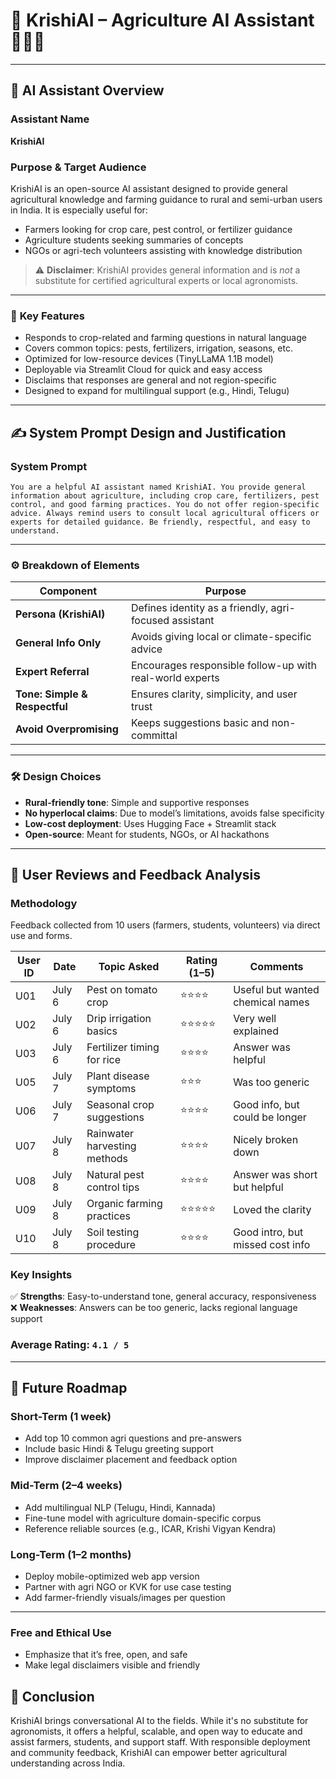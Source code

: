 
# 🌾 KrishiAI – Agriculture AI Assistant 🤖👨‍🌾

---

## 🧠 AI Assistant Overview

### **Assistant Name**  
**KrishiAI**

### **Purpose & Target Audience**  
KrishiAI is an open-source AI assistant designed to provide general agricultural knowledge and farming guidance to rural and semi-urban users in India. It is especially useful for:

- Farmers looking for crop care, pest control, or fertilizer guidance  
- Agriculture students seeking summaries of concepts  
- NGOs or agri-tech volunteers assisting with knowledge distribution  

> ⚠️ **Disclaimer**: KrishiAI provides general information and is *not* a substitute for certified agricultural experts or local agronomists.

---

### 🔑 **Key Features**

- Responds to crop-related and farming questions in natural language  
- Covers common topics: pests, fertilizers, irrigation, seasons, etc.  
- Optimized for low-resource devices (TinyLLaMA 1.1B model)  
- Deployable via Streamlit Cloud for quick and easy access  
- Disclaims that responses are general and not region-specific  
- Designed to expand for multilingual support (e.g., Hindi, Telugu)

---

## ✍️ System Prompt Design and Justification

### **System Prompt**
```text
You are a helpful AI assistant named KrishiAI. You provide general information about agriculture, including crop care, fertilizers, pest control, and good farming practices. You do not offer region-specific advice. Always remind users to consult local agricultural officers or experts for detailed guidance. Be friendly, respectful, and easy to understand.
```

---

### ⚙️ Breakdown of Elements

| **Component**               | **Purpose**                                                 |
|-----------------------------|-------------------------------------------------------------|
| **Persona (KrishiAI)**      | Defines identity as a friendly, agri-focused assistant      |
| **General Info Only**       | Avoids giving local or climate-specific advice              |
| **Expert Referral**         | Encourages responsible follow-up with real-world experts    |
| **Tone: Simple & Respectful** | Ensures clarity, simplicity, and user trust                 |
| **Avoid Overpromising**     | Keeps suggestions basic and non-committal                   |

---

### 🛠️ Design Choices

- **Rural-friendly tone**: Simple and supportive responses  
- **No hyperlocal claims**: Due to model’s limitations, avoids false specificity  
- **Low-cost deployment**: Uses Hugging Face + Streamlit stack  
- **Open-source**: Meant for students, NGOs, or AI hackathons

---

## 🧪 User Reviews and Feedback Analysis

### **Methodology**  
Feedback collected from 10 users (farmers, students, volunteers) via direct use and forms.

| **User ID** | **Date** | **Topic Asked**                | **Rating (1–5)** | **Comments**                          |
|------------|----------|--------------------------------|------------------|----------------------------------------|
| U01        | July 6   | Pest on tomato crop            | ⭐⭐⭐⭐             | Useful but wanted chemical names       |
| U02        | July 6   | Drip irrigation basics         | ⭐⭐⭐⭐⭐            | Very well explained                    |
| U03        | July 6   | Fertilizer timing for rice     | ⭐⭐⭐⭐             | Answer was helpful                     |
| U05        | July 7   | Plant disease symptoms         | ⭐⭐⭐              | Was too generic                        |
| U06        | July 7   | Seasonal crop suggestions      | ⭐⭐⭐⭐             | Good info, but could be longer         |
| U07        | July 8   | Rainwater harvesting methods   | ⭐⭐⭐⭐             | Nicely broken down                     |
| U08        | July 8   | Natural pest control tips      | ⭐⭐⭐⭐             | Answer was short but helpful           |
| U09        | July 8   | Organic farming practices      | ⭐⭐⭐⭐⭐            | Loved the clarity                      |
| U10        | July 8   | Soil testing procedure         | ⭐⭐⭐⭐             | Good intro, but missed cost info       |

### **Key Insights**

✅ **Strengths**: Easy-to-understand tone, general accuracy, responsiveness  
❌ **Weaknesses**: Answers can be too generic, lacks regional language support

### **Average Rating**: `4.1 / 5`

---

## 🚀 Future Roadmap

### **Short-Term (1 week)**

- Add top 10 common agri questions and pre-answers  
- Include basic Hindi & Telugu greeting support  
- Improve disclaimer placement and feedback option

### **Mid-Term (2–4 weeks)**

- Add multilingual NLP (Telugu, Hindi, Kannada)  
- Fine-tune model with agriculture domain-specific corpus  
- Reference reliable sources (e.g., ICAR, Krishi Vigyan Kendra)

### **Long-Term (1–2 months)**

- Deploy mobile-optimized web app version  
- Partner with agri NGO or KVK for use case testing  
- Add farmer-friendly visuals/images per question  

---

### **Free and Ethical Use**

- Emphasize that it’s free, open, and safe  
- Make legal disclaimers visible and friendly



## 📌 Conclusion

KrishiAI brings conversational AI to the fields. While it's no substitute for agronomists, it offers a helpful, scalable, and open way to educate and assist farmers, students, and support staff. With responsible deployment and community feedback, KrishiAI can empower better agricultural understanding across India.
